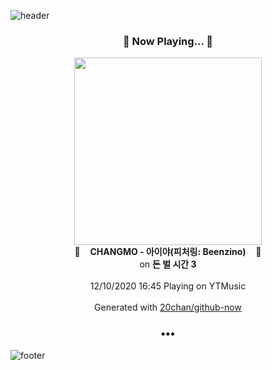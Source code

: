 ![header](https://capsule-render.vercel.app/api?type=wave&height=170&section=header&text=Hi.%20I'm%20SHIFT&fontColor=090707&fontAlignX=45&fontAlignY=65&fontSize=100)

<h3 align="center">🎵 Now Playing... 🎵</h3>
<p align="center">
  <a href="https://music.youtube.com/channel/UCwPpkv2G2jCAI7bFv7dADWg">
    <img width="300" src="https://lh3.googleusercontent.com/iGP5HeyZao8SD7kH7VC872iseyKldFaV1ceAxaUAGrWfe1M9fEu1SudK5YO3BPJjvHMTg1XZWsYWowODLQ">
  </a>
  <br>
  🎵&nbsp&nbsp&nbsp <b>CHANGMO - 아이야(피처링: Beenzino)</b> &nbsp&nbsp&nbsp🎵
  <br>
  on <b>돈 벌 시간 3</b>
  
  <br />
  <br />
  12/10/2020 16:45 Playing on YTMusic
  <br />
  <br />
  Generated with <a href="https://github.com/20chan/github-now">20chan/github-now</a>
</p>

<h3 align="center">•••</h3>

![footer](https://capsule-render.vercel.app/api?type=wave&height=150&section=footer)
